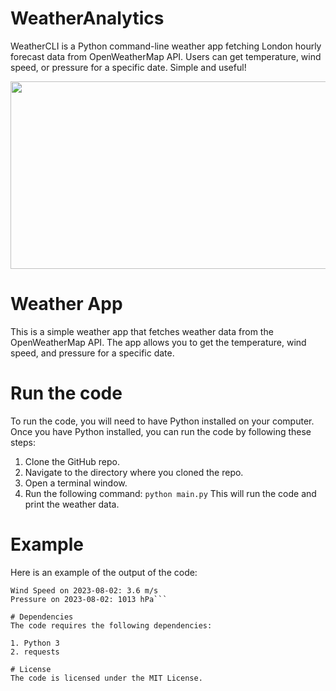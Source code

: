 # WeatherAnalytics
WeatherCLI is a Python command-line weather app fetching London hourly forecast data from OpenWeatherMap API. Users can get temperature, wind speed, or pressure for a specific date. Simple and useful!

<img src="https://github.com/mithuvasan/WeatherAnalytics/assets/109497436/5e739cdc-b8a4-403a-8793-b941cfe23c5a" width="600" height="300">

# Weather App
This is a simple weather app that fetches weather data from the OpenWeatherMap API. The app allows you to get the temperature, wind speed, and pressure for a specific date.

# Run the code
To run the code, you will need to have Python installed on your computer. Once you have Python installed, you can run the code by following these steps:

1. Clone the GitHub repo.
2. Navigate to the directory where you cloned the repo.
3. Open a terminal window.
4. Run the following command:
```python main.py```
This will run the code and print the weather data.

# Example
Here is an example of the output of the code:

```Temperature on 2023-08-02: 294.15 °K
Wind Speed on 2023-08-02: 3.6 m/s
Pressure on 2023-08-02: 1013 hPa```

# Dependencies
The code requires the following dependencies:

1. Python 3
2. requests

# License
The code is licensed under the MIT License.
